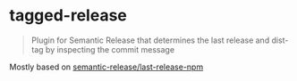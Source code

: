 # tagged-release

> Plugin for Semantic Release that determines the last release
> and dist-tag by inspecting the commit message

Mostly based on [semantic-release/last-release-npm](https://github.com/semantic-release/last-release-npm)
